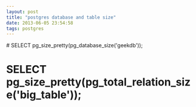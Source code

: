 ```yaml
---
layout: post
title: "postgres database and table size"
date: 2013-06-05 23:54:58
tags: postgres
---
```


</p>
# SELECT pg_size_pretty(pg_database_size('geekdb'));



# SELECT pg_size_pretty(pg_total_relation_size('big_table'));


<p>
